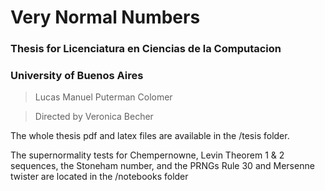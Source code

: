 # Very Normal Numbers
### Thesis for Licenciatura en Ciencias de la Computacion
### University of Buenos Aires
 >Lucas Manuel Puterman Colomer
 
 >Directed by Veronica Becher

The whole thesis pdf and latex files are available in the /tesis folder.

The supernormality tests for Chempernowne, Levin Theorem 1 & 2 sequences, the Stoneham number, and the PRNGs Rule 30 and Mersenne twister are located in the /notebooks folder
